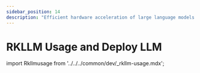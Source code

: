 ```yaml
---
sidebar_position: 14
description: "Efficient hardware acceleration of large language models using RKLLM technology for a new chapter in intelligent dialogue"
---
```


# RKLLM Usage and Deploy LLM

import Rkllmusage from '../../../common/dev/\_rkllm-usage.mdx';

<Rkllmusage />
